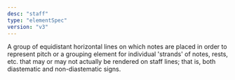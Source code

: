 ```yaml
---
desc: "staff"
type: "elementSpec"
version: "v3"
---
```


A group of equidistant horizontal lines on which notes are placed in order to represent
pitch or a grouping element for individual 'strands' of notes, rests, etc. that may
or may
not actually be rendered on staff lines; that is, both diastematic and non-diastematic
signs.